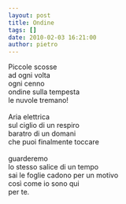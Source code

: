 ```yaml
---
layout: post
title: Ondine
tags: []
date: 2010-02-03 16:21:00
author: pietro
---
```

Piccole scosse<br/>ad ogni volta<br/>ogni cenno<br/>ondine sulla tempesta<br/>le nuvole tremano!<br/><br/>Aria elettrica<br/>sul ciglio di un respiro<br/>baratro di un domani<br/>che puoi finalmente toccare<br/><br/>guarderemo<br/>lo stesso salice di un tempo<br/>sai le foglie cadono per un motivo<br/>così come io sono qui<br/>per te.
